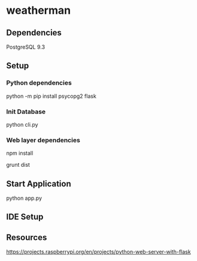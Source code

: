 # weatherman

## Dependencies

PostgreSQL 9.3

## Setup

### Python dependencies

python -m pip install psycopg2 flask

### Init Database

python cli.py

### Web layer dependencies

npm install

grunt dist

## Start Application

python app.py

## IDE Setup



## Resources

https://projects.raspberrypi.org/en/projects/python-web-server-with-flask